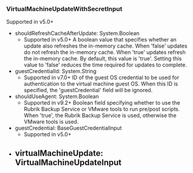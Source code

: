 ### VirtualMachineUpdateWithSecretInput
Supported in v5.0+

- shouldRefreshCacheAfterUpdate: System.Boolean
  - Supported in v5.0+
      A boolean value that specifies whether an update also refreshes the in-memory cache. When 'false' updates do not refresh the in-memory cache. When 'true' updates refresh the in-memory cache. By default, this value is 'true'. Setting this value to 'false' reduces the time required for updates to complete.
- guestCredentialId: System.String
  - Supported in v7.0+
      ID of the guest OS credential to be used for authentication to the virtual machine guest OS. When this ID is specified, the 'guestCredential' field will be ignored.
- shouldUseAgent: System.Boolean
  - Supported in v9.2+
      Boolean field specifying whether to use the Rubrik Backup Service or VMware tools to run pre/post scripts. When 'true', the Rubrik Backup Service is used, otherwise the VMware tools is used.
- guestCredential: BaseGuestCredentialInput
  - Supported in v5.0+
- virtualMachineUpdate: VirtualMachineUpdateInput
  - 
